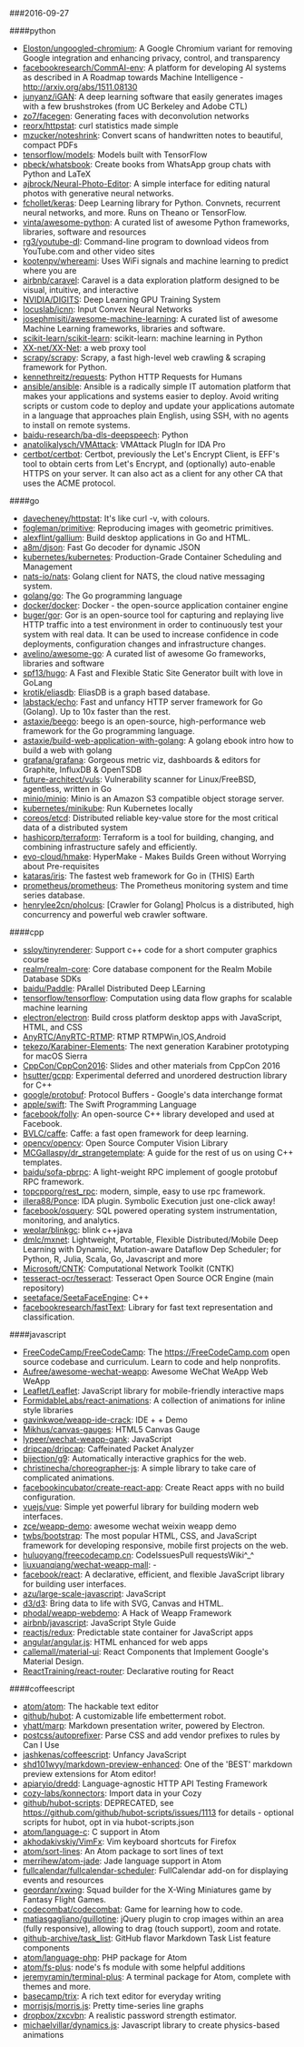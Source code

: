 ###2016-09-27

####python
* [Eloston/ungoogled-chromium](https://github.com/Eloston/ungoogled-chromium): A Google Chromium variant for removing Google integration and enhancing privacy, control, and transparency
* [facebookresearch/CommAI-env](https://github.com/facebookresearch/CommAI-env): A platform for developing AI systems as described in A Roadmap towards Machine Intelligence - http://arxiv.org/abs/1511.08130
* [junyanz/iGAN](https://github.com/junyanz/iGAN): A deep learning software that easily generates images with a few brushstrokes (from UC Berkeley and Adobe CTL)
* [zo7/facegen](https://github.com/zo7/facegen): Generating faces with deconvolution networks
* [reorx/httpstat](https://github.com/reorx/httpstat): curl statistics made simple
* [mzucker/noteshrink](https://github.com/mzucker/noteshrink): Convert scans of handwritten notes to beautiful, compact PDFs
* [tensorflow/models](https://github.com/tensorflow/models): Models built with TensorFlow
* [pbeck/whatsbook](https://github.com/pbeck/whatsbook): Create books from WhatsApp group chats with Python and LaTeX
* [ajbrock/Neural-Photo-Editor](https://github.com/ajbrock/Neural-Photo-Editor): A simple interface for editing natural photos with generative neural networks.
* [fchollet/keras](https://github.com/fchollet/keras): Deep Learning library for Python. Convnets, recurrent neural networks, and more. Runs on Theano or TensorFlow.
* [vinta/awesome-python](https://github.com/vinta/awesome-python): A curated list of awesome Python frameworks, libraries, software and resources
* [rg3/youtube-dl](https://github.com/rg3/youtube-dl): Command-line program to download videos from YouTube.com and other video sites
* [kootenpv/whereami](https://github.com/kootenpv/whereami): Uses WiFi signals and machine learning to predict where you are
* [airbnb/caravel](https://github.com/airbnb/caravel): Caravel is a data exploration platform designed to be visual, intuitive, and interactive
* [NVIDIA/DIGITS](https://github.com/NVIDIA/DIGITS): Deep Learning GPU Training System
* [locuslab/icnn](https://github.com/locuslab/icnn): Input Convex Neural Networks
* [josephmisiti/awesome-machine-learning](https://github.com/josephmisiti/awesome-machine-learning): A curated list of awesome Machine Learning frameworks, libraries and software.
* [scikit-learn/scikit-learn](https://github.com/scikit-learn/scikit-learn): scikit-learn: machine learning in Python
* [XX-net/XX-Net](https://github.com/XX-net/XX-Net): a web proxy tool
* [scrapy/scrapy](https://github.com/scrapy/scrapy): Scrapy, a fast high-level web crawling & scraping framework for Python.
* [kennethreitz/requests](https://github.com/kennethreitz/requests): Python HTTP Requests for Humans
* [ansible/ansible](https://github.com/ansible/ansible): Ansible is a radically simple IT automation platform that makes your applications and systems easier to deploy. Avoid writing scripts or custom code to deploy and update your applications automate in a language that approaches plain English, using SSH, with no agents to install on remote systems.
* [baidu-research/ba-dls-deepspeech](https://github.com/baidu-research/ba-dls-deepspeech): Python
* [anatolikalysch/VMAttack](https://github.com/anatolikalysch/VMAttack): VMAttack PlugIn for IDA Pro
* [certbot/certbot](https://github.com/certbot/certbot): Certbot, previously the Let's Encrypt Client, is EFF's tool to obtain certs from Let's Encrypt, and (optionally) auto-enable HTTPS on your server. It can also act as a client for any other CA that uses the ACME protocol.

####go
* [davecheney/httpstat](https://github.com/davecheney/httpstat): It's like curl -v, with colours.
* [fogleman/primitive](https://github.com/fogleman/primitive): Reproducing images with geometric primitives.
* [alexflint/gallium](https://github.com/alexflint/gallium): Build desktop applications in Go and HTML.
* [a8m/djson](https://github.com/a8m/djson): Fast Go decoder for dynamic JSON
* [kubernetes/kubernetes](https://github.com/kubernetes/kubernetes): Production-Grade Container Scheduling and Management
* [nats-io/nats](https://github.com/nats-io/nats): Golang client for NATS, the cloud native messaging system.
* [golang/go](https://github.com/golang/go): The Go programming language
* [docker/docker](https://github.com/docker/docker): Docker - the open-source application container engine
* [buger/gor](https://github.com/buger/gor): Gor is an open-source tool for capturing and replaying live HTTP traffic into a test environment in order to continuously test your system with real data. It can be used to increase confidence in code deployments, configuration changes and infrastructure changes.
* [avelino/awesome-go](https://github.com/avelino/awesome-go): A curated list of awesome Go frameworks, libraries and software
* [spf13/hugo](https://github.com/spf13/hugo): A Fast and Flexible Static Site Generator built with love in GoLang
* [krotik/eliasdb](https://github.com/krotik/eliasdb): EliasDB is a graph based database.
* [labstack/echo](https://github.com/labstack/echo): Fast and unfancy HTTP server framework for Go (Golang). Up to 10x faster than the rest.
* [astaxie/beego](https://github.com/astaxie/beego): beego is an open-source, high-performance web framework for the Go programming language.
* [astaxie/build-web-application-with-golang](https://github.com/astaxie/build-web-application-with-golang): A golang ebook intro how to build a web with golang
* [grafana/grafana](https://github.com/grafana/grafana): Gorgeous metric viz, dashboards & editors for Graphite, InfluxDB & OpenTSDB
* [future-architect/vuls](https://github.com/future-architect/vuls): Vulnerability scanner for Linux/FreeBSD, agentless, written in Go
* [minio/minio](https://github.com/minio/minio): Minio is an Amazon S3 compatible object storage server.
* [kubernetes/minikube](https://github.com/kubernetes/minikube): Run Kubernetes locally
* [coreos/etcd](https://github.com/coreos/etcd): Distributed reliable key-value store for the most critical data of a distributed system
* [hashicorp/terraform](https://github.com/hashicorp/terraform): Terraform is a tool for building, changing, and combining infrastructure safely and efficiently.
* [evo-cloud/hmake](https://github.com/evo-cloud/hmake): HyperMake - Makes Builds Green without Worrying about Pre-requisites
* [kataras/iris](https://github.com/kataras/iris): The fastest web framework for Go in (THIS) Earth
* [prometheus/prometheus](https://github.com/prometheus/prometheus): The Prometheus monitoring system and time series database.
* [henrylee2cn/pholcus](https://github.com/henrylee2cn/pholcus): [Crawler for Golang] Pholcus is a distributed, high concurrency and powerful web crawler software.

####cpp
* [ssloy/tinyrenderer](https://github.com/ssloy/tinyrenderer): Support c++ code for a short computer graphics course
* [realm/realm-core](https://github.com/realm/realm-core): Core database component for the Realm Mobile Database SDKs
* [baidu/Paddle](https://github.com/baidu/Paddle): PArallel Distributed Deep LEarning
* [tensorflow/tensorflow](https://github.com/tensorflow/tensorflow): Computation using data flow graphs for scalable machine learning
* [electron/electron](https://github.com/electron/electron): Build cross platform desktop apps with JavaScript, HTML, and CSS
* [AnyRTC/AnyRTC-RTMP](https://github.com/AnyRTC/AnyRTC-RTMP): RTMP RTMPWin,IOS,Android
* [tekezo/Karabiner-Elements](https://github.com/tekezo/Karabiner-Elements): The next generation Karabiner prototyping for macOS Sierra
* [CppCon/CppCon2016](https://github.com/CppCon/CppCon2016): Slides and other materials from CppCon 2016
* [hsutter/gcpp](https://github.com/hsutter/gcpp): Experimental deferred and unordered destruction library for C++
* [google/protobuf](https://github.com/google/protobuf): Protocol Buffers - Google's data interchange format
* [apple/swift](https://github.com/apple/swift): The Swift Programming Language
* [facebook/folly](https://github.com/facebook/folly): An open-source C++ library developed and used at Facebook.
* [BVLC/caffe](https://github.com/BVLC/caffe): Caffe: a fast open framework for deep learning.
* [opencv/opencv](https://github.com/opencv/opencv): Open Source Computer Vision Library
* [MCGallaspy/dr_strangetemplate](https://github.com/MCGallaspy/dr_strangetemplate): A guide for the rest of us on using C++ templates.
* [baidu/sofa-pbrpc](https://github.com/baidu/sofa-pbrpc): A light-weight RPC implement of google protobuf RPC framework.
* [topcpporg/rest_rpc](https://github.com/topcpporg/rest_rpc): modern, simple, easy to use rpc framework.
* [illera88/Ponce](https://github.com/illera88/Ponce): IDA plugin. Symbolic Execution just one-click away!
* [facebook/osquery](https://github.com/facebook/osquery): SQL powered operating system instrumentation, monitoring, and analytics.
* [weolar/blinkgc](https://github.com/weolar/blinkgc): blink c++java
* [dmlc/mxnet](https://github.com/dmlc/mxnet): Lightweight, Portable, Flexible Distributed/Mobile Deep Learning with Dynamic, Mutation-aware Dataflow Dep Scheduler; for Python, R, Julia, Scala, Go, Javascript and more
* [Microsoft/CNTK](https://github.com/Microsoft/CNTK): Computational Network Toolkit (CNTK)
* [tesseract-ocr/tesseract](https://github.com/tesseract-ocr/tesseract): Tesseract Open Source OCR Engine (main repository)
* [seetaface/SeetaFaceEngine](https://github.com/seetaface/SeetaFaceEngine): C++
* [facebookresearch/fastText](https://github.com/facebookresearch/fastText): Library for fast text representation and classification.

####javascript
* [FreeCodeCamp/FreeCodeCamp](https://github.com/FreeCodeCamp/FreeCodeCamp): The https://FreeCodeCamp.com open source codebase and curriculum. Learn to code and help nonprofits.
* [Aufree/awesome-wechat-weapp](https://github.com/Aufree/awesome-wechat-weapp):  Awesome WeChat WeApp Web WeApp 
* [Leaflet/Leaflet](https://github.com/Leaflet/Leaflet):  JavaScript library for mobile-friendly interactive maps
* [FormidableLabs/react-animations](https://github.com/FormidableLabs/react-animations): A collection of animations for inline style libraries
* [gavinkwoe/weapp-ide-crack](https://github.com/gavinkwoe/weapp-ide-crack): IDE +  + Demo
* [Mikhus/canvas-gauges](https://github.com/Mikhus/canvas-gauges): HTML5 Canvas Gauge
* [lypeer/wechat-weapp-gank](https://github.com/lypeer/wechat-weapp-gank): JavaScript
* [dripcap/dripcap](https://github.com/dripcap/dripcap):  Caffeinated Packet Analyzer
* [bijection/g9](https://github.com/bijection/g9): Automatically interactive graphics for the web. 
* [christinecha/choreographer-js](https://github.com/christinecha/choreographer-js): A simple library to take care of complicated animations.
* [facebookincubator/create-react-app](https://github.com/facebookincubator/create-react-app): Create React apps with no build configuration.
* [vuejs/vue](https://github.com/vuejs/vue): Simple yet powerful library for building modern web interfaces.
* [zce/weapp-demo](https://github.com/zce/weapp-demo): awesome wechat weixin weapp demo
* [twbs/bootstrap](https://github.com/twbs/bootstrap): The most popular HTML, CSS, and JavaScript framework for developing responsive, mobile first projects on the web.
* [huluoyang/freecodecamp.cn](https://github.com/huluoyang/freecodecamp.cn): CodeIssuesPull requestsWiki^_^
* [liuxuanqiang/wechat-weapp-mall](https://github.com/liuxuanqiang/wechat-weapp-mall): -
* [facebook/react](https://github.com/facebook/react): A declarative, efficient, and flexible JavaScript library for building user interfaces.
* [azu/large-scale-javascript](https://github.com/azu/large-scale-javascript): JavaScript
* [d3/d3](https://github.com/d3/d3): Bring data to life with SVG, Canvas and HTML. 
* [phodal/weapp-webdemo](https://github.com/phodal/weapp-webdemo): A Hack of Weapp Framework
* [airbnb/javascript](https://github.com/airbnb/javascript): JavaScript Style Guide
* [reactjs/redux](https://github.com/reactjs/redux): Predictable state container for JavaScript apps
* [angular/angular.js](https://github.com/angular/angular.js): HTML enhanced for web apps
* [callemall/material-ui](https://github.com/callemall/material-ui): React Components that Implement Google's Material Design.
* [ReactTraining/react-router](https://github.com/ReactTraining/react-router): Declarative routing for React

####coffeescript
* [atom/atom](https://github.com/atom/atom): The hackable text editor
* [github/hubot](https://github.com/github/hubot): A customizable life embetterment robot.
* [yhatt/marp](https://github.com/yhatt/marp): Markdown presentation writer, powered by Electron.
* [postcss/autoprefixer](https://github.com/postcss/autoprefixer): Parse CSS and add vendor prefixes to rules by Can I Use
* [jashkenas/coffeescript](https://github.com/jashkenas/coffeescript): Unfancy JavaScript
* [shd101wyy/markdown-preview-enhanced](https://github.com/shd101wyy/markdown-preview-enhanced): One of the 'BEST' markdown preview extensions for Atom editor!
* [apiaryio/dredd](https://github.com/apiaryio/dredd): Language-agnostic HTTP API Testing Framework
* [cozy-labs/konnectors](https://github.com/cozy-labs/konnectors): Import data in your Cozy
* [github/hubot-scripts](https://github.com/github/hubot-scripts): DEPRECATED, see https://github.com/github/hubot-scripts/issues/1113 for details - optional scripts for hubot, opt in via hubot-scripts.json
* [atom/language-c](https://github.com/atom/language-c): C support in Atom
* [akhodakivskiy/VimFx](https://github.com/akhodakivskiy/VimFx): Vim keyboard shortcuts for Firefox
* [atom/sort-lines](https://github.com/atom/sort-lines): An Atom package to sort lines of text
* [merrihew/atom-jade](https://github.com/merrihew/atom-jade): Jade language support in Atom
* [fullcalendar/fullcalendar-scheduler](https://github.com/fullcalendar/fullcalendar-scheduler): FullCalendar add-on for displaying events and resources
* [geordanr/xwing](https://github.com/geordanr/xwing): Squad builder for the X-Wing Miniatures game by Fantasy Flight Games.
* [codecombat/codecombat](https://github.com/codecombat/codecombat): Game for learning how to code.
* [matiasgagliano/guillotine](https://github.com/matiasgagliano/guillotine): jQuery plugin to crop images within an area (fully responsive), allowing to drag (touch support), zoom and rotate.
* [github-archive/task_list](https://github.com/github-archive/task_list): GitHub flavor Markdown Task List feature components
* [atom/language-php](https://github.com/atom/language-php): PHP package for Atom
* [atom/fs-plus](https://github.com/atom/fs-plus): node's fs module with some helpful additions
* [jeremyramin/terminal-plus](https://github.com/jeremyramin/terminal-plus): A terminal package for Atom, complete with themes and more.
* [basecamp/trix](https://github.com/basecamp/trix): A rich text editor for everyday writing
* [morrisjs/morris.js](https://github.com/morrisjs/morris.js): Pretty time-series line graphs
* [dropbox/zxcvbn](https://github.com/dropbox/zxcvbn): A realistic password strength estimator.
* [michaelvillar/dynamics.js](https://github.com/michaelvillar/dynamics.js): Javascript library to create physics-based animations
